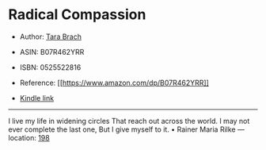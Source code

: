 # Radical Compassion

* Author: [Tara Brach](https://www.amazon.com/Tara-Brach/e/B001KE8BHO/ref=dp_byline_cont_ebooks_1)
* ASIN: B07R462YRR
* ISBN: 0525522816



* Reference: [[https://www.amazon.com/dp/B07R462YRR]]
* [Kindle link](kindle://book?action=open&asin=B07R462YRR)


---
I live my life in widening circles That reach out across the world. I may not ever complete the last one, But I give myself to it. • Rainer Maria Rilke — location: [198](kindle://book?action=open&asin=B07R462YRR&location=198)


